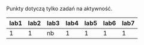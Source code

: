 Punkty dotyczą tylko zadań na aktywność.

| lab1 | lab2 | lab3 | lab4 | lab5 | lab6 | lab7 |
|------|------|------|------|------|------|------|
|    1 |    1 | nb   |    1 |    1 |    1 |    1 |
